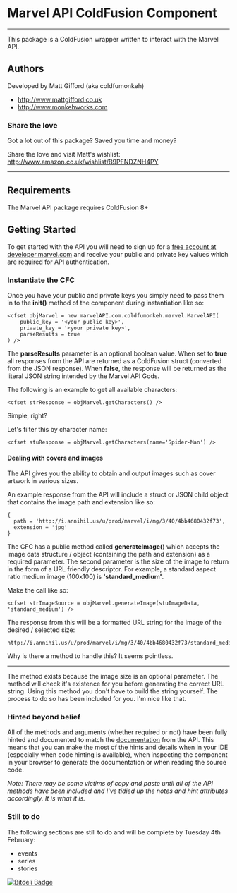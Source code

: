 # Marvel API ColdFusion Component

---

This package is a ColdFusion wrapper written to interact with the Marvel API.

## Authors

Developed by Matt Gifford (aka coldfumonkeh)

- http://www.mattgifford.co.uk
- http://www.monkehworks.com


### Share the love

Got a lot out of this package? Saved you time and money?

Share the love and visit Matt's wishlist: http://www.amazon.co.uk/wishlist/B9PFNDZNH4PY 

---

## Requirements

The Marvel API package requires ColdFusion 8+


## Getting Started

To get started with the API you will need to sign up for a [free account at developer.marvel.com](http://developer.marvel.com) and receive your public and private key values which are required for API authentication.


### Instantiate the CFC

Once you have your public and private keys you simply need to pass them in to the **init()** method of the component during instantiation like so:

    <cfset objMarvel = new marvelAPI.com.coldfumonkeh.marvel.MarvelAPI(
        public_key = '<your public key>',
        private_key = '<your private key>',
        parseResults = true
    ) />

The **parseResults** parameter is an optional boolean value. 
When set to **true** all responses from the API are returned as a ColdFusion struct (converted from the JSON response).
When **false**, the response will be returned as the literal JSON string intended by the Marvel API Gods.

The following is an example to get all available characters:

    <cfset strResponse = objMarvel.getCharacters() />
    
Simple, right?

Let's filter this by character name:

    <cfset stuResponse = objMarvel.getCharacters(name='Spider-Man') />
    
    
#### Dealing with covers and images

The API gives you the ability to obtain and output images such as cover artwork in various sizes.

An example response from the API will include a struct or JSON child object that contains the image path and extension like so:

    {
      path = 'http://i.annihil.us/u/prod/marvel/i/mg/3/40/4bb4680432f73',
      extension = 'jpg'
    }

The CFC has a public method called **generateImage()** which accepts the image data structure / object (containing the path and extension) as a required parameter.
The second parameter is the size of the image to return in the form of a URL friendly descriptor.
For example, a standard aspect ratio medium image (100x100) is **'standard_medium'**.

Make the call like so:

    <cfset strImageSource = objMarvel.generateImage(stuImageData, 'standard_medium') />
    
The response from this will be a formatted URL string for the image of the desired / selected size:

    http://i.annihil.us/u/prod/marvel/i/mg/3/40/4bb4680432f73/standard_medium.jpg
    
Why is there a method to handle this? It seems pointless.

---

The method exists because the image size is an optional parameter. The method will check it's existence for you before generating the correct URL string.
Using this method you don't have to build the string yourself. The process to do so has been included for you.
I'm nice like that.
    

### Hinted beyond belief

All of the methods and arguments (whether required or not) have been fully hinted and documented to match the [documentation](http://developer.marvel.com/docs) from the API.
This means that you can make the most of the hints and details when in your IDE (especially when code hinting is available), when inspecting the component in your browser to generate the documentation or when reading the source code.

_Note: There may be some victims of copy and paste until all of the API methods have been included and I've tidied up the notes and hint attributes accordingly. It is what it is._


### Still to do

The following sections are still to do and will be complete by Tuesday 4th February:

* events
* series
* stories

[![Bitdeli Badge](https://d2weczhvl823v0.cloudfront.net/coldfumonkeh/marvelapi/trend.png)](https://bitdeli.com/free "Bitdeli Badge")

